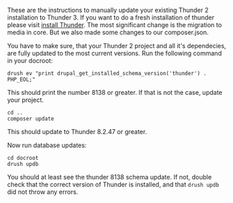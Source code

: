 These are the instructions to manually update your existing Thunder 2 installation to Thunder 3. If you want to do a fresh installation of thunder please visit [install Thunder](https://thunder.github.io/thunder-documentation/quick-install). The most
significant change is the migration to media in core. But we also made
some changes to our composer.json.

You have to make sure, that your Thunder 2 project and all it's dependecies,
are fully updated to the most current versions. Run the following command in your docroot:

```
drush ev "print drupal_get_installed_schema_version('thunder') . PHP_EOL;"
```
This should print the number 8138 or greater. If that is not the case, update your project.

```
cd ..
composer update
```
This should update to Thunder 8.2.47 or greater.

Now run database updates:
```
cd docroot
drush updb
```
You should at least see the thunder 8138 schema update. If not, double check that the correct version of Thunder is installed, and that `drush updb` did not throw any errors.
